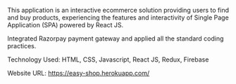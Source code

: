 This application is an interactive ecommerce solution providing users to find and buy products,
experiencing the features and interactivity of Single Page Application (SPA) powered by React JS.

Integrated Razorpay payment gateway and applied all the standard coding practices.

Technology Used: HTML, CSS, Javascript, React JS, Redux, Firebase

Website URL: https://easy-shop.herokuapp.com/